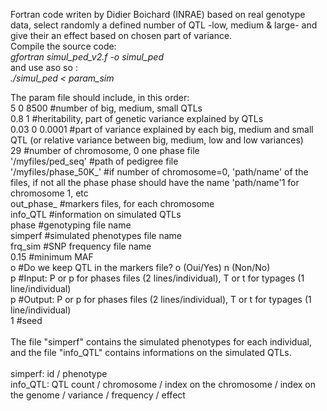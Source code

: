 Fortran code writen by Didier Boichard (INRAE) based on real genotype data, select randomly a defined number of QTL -low, medium & large- and give their an effect based on chosen part of variance.
<br />
Compile the source code:<br />
_gfortran simul_ped_v2.f -o simul_ped_<br />
and use aso so : <br />
_./simul_ped < param_sim_

The param file should include, in this order: <br />
5 0 8500                                #number of big, medium, small QTLs <br />
0.8 1                                   #heritability, part of genetic variance explained by QTLs <br />
0.03 0 0.0001                           #part of variance explained by each big, medium and small QTL (or relative variance between big, medium, low and low variances) <br />
29                                      #number of chromosome, 0 one phase file <br />
'/myfiles/ped_seq'                      #path of pedigree file <br />
'/myfiles/phase_50K_'                   #if number of chromosome=0, 'path/name' of the files, if not all the phase phase should have the name 'path/name'1 for chromosome 1, etc <br />
out_phase_                              #markers files, for each chromosome <br />
info_QTL                                #information on simulated QTLs <br />
phase                                   #genotyping file name <br />
simperf                                 #simulated phenotypes file name <br />
frq_sim                                 #SNP frequency file name <br />
0.15                                    #minimum MAF <br />
o                                       #Do we keep QTL in the markers file? o (Oui/Yes) n (Non/No)  <br />
p                                       #Input: P or p for phases files (2 lines/individual), T or t for typages (1 line/individual) <br />
p                                       #Output: P or p for phases files (2 lines/individual), T or t for typages (1 line/individual) <br />
1                                       #seed <br />
<br />
The file "simperf" contains the simulated phenotypes for each individual, and the file "info_QTL" contains informations on the simulated QTLs. <br /><br />
simperf: id / phenotype <br />
info_QTL: QTL count / chromosome / index on the chromosome / index on the genome / variance / frequency / effect
